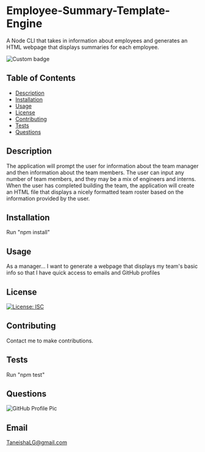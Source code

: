 # Employee-Summary-Template-Engine
A Node CLI that takes in information about employees and generates an HTML webpage that displays summaries for each employee.

![Custom badge](https://img.shields.io/badge/EmployeeSummary-Builder-orange)
    
 
## Table of Contents
 * [Description](#Description)
 * [Installation](#Installation)
 * [Usage](#Usage)
 * [License](#License)
 * [Contributing](#Contributing)
 * [Tests](#Tests)
 * [Questions](#Questions)
    
 ## Description
The application will prompt the user for information about the team manager and then information about the team members. The user can input any number of team members, and they may be a mix of engineers and interns.
When the user has completed building the team, the application will create an HTML file that displays a nicely formatted team roster based on the information provided by the user.
 
 ## Installation
Run "npm install"

 ## Usage
As a manager...
I want to generate a webpage that displays my team's basic info
so that I have quick access to emails and GitHub profiles

 ## License
 [![License: ISC](https://img.shields.io/badge/License-ISC-blue.svg)](https://opensource.org/licenses/ISC)

 ## Contributing
Contact me to make contributions.

 ## Tests
Run "npm test"

 ## Questions
  ![GitHub Profile Pic](https://avatars.githubusercontent.com/TLGeorge)
      
    
 ## Email
TaneishaLG@gmail.com
